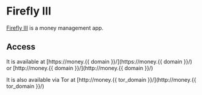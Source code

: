 # Firefly III

[Firefly III](https://firefly-iii.org/) is a money management app.

## Access

It is available at [https://money.{{ domain }}/](https://money.{{ domain }}/) or [http://money.{{ domain }}/](http://money.{{ domain }}/)

It is also available via Tor at [http://money.{{ tor_domain }}/](http://money.{{ tor_domain }}/)